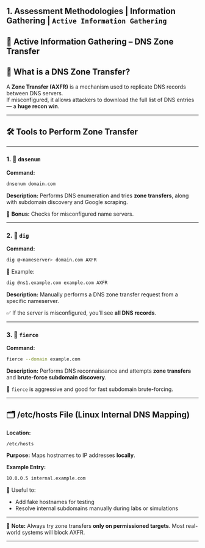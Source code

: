 <h2>
  1. Assessment Methodologies | Information Gathering |
  <code>Active Information Gathering</code>
</h2>


## 🔧 Active Information Gathering – DNS Zone Transfer

## 📌 What is a DNS Zone Transfer?

A **Zone Transfer (AXFR)** is a mechanism used to replicate DNS records between DNS servers.  
If misconfigured, it allows attackers to download the full list of DNS entries — a **huge recon win**.

---

## 🛠️ Tools to Perform Zone Transfer

---

### 1. 🧭 `dnsenum`

**Command:**
```bash
dnsenum domain.com
````

**Description:**
Performs DNS enumeration and tries **zone transfers**, along with subdomain discovery and Google scraping.

📌 **Bonus:** Checks for misconfigured name servers.

---

### 2. 🧪 `dig`

**Command:**

```bash
dig @<nameserver> domain.com AXFR
```

🔁 Example:

```bash
dig @ns1.example.com example.com AXFR
```

**Description:**
Manually performs a DNS zone transfer request from a specific nameserver.

✅ If the server is misconfigured, you’ll see **all DNS records**.

---

### 3. 🐺 `fierce`

**Command:**

```bash
fierce --domain example.com
```

**Description:**
Performs DNS reconnaissance and attempts **zone transfers** and **brute-force subdomain discovery**.

📌 `fierce` is aggressive and good for fast subdomain brute-forcing.

---

## 🗂️ /etc/hosts File (Linux Internal DNS Mapping)

**Location:**

```bash
/etc/hosts
```

**Purpose:**
Maps hostnames to IP addresses **locally**.

**Example Entry:**

```bash
10.0.0.5 internal.example.com
```

🧠 Useful to:

* Add fake hostnames for testing
* Resolve internal subdomains manually during labs or simulations

---

📌 **Note:** Always try zone transfers **only on permissioned targets**. Most real-world systems will block AXFR.

---
